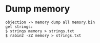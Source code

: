 # Dump memory

```text
objection -> memory dump all memory.bin
get strings:
$ strings memory > strings.txt
$ rabin2 -ZZ memory > strings.txt
```

